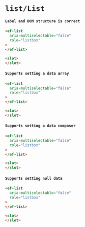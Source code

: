 # `list/List`

#### `Label and DOM structure is correct`

```html
<ef-list
  aria-multiselectable="false"
  role="listbox"
>
</ef-list>

```

```html
<slot>
</slot>

```

#### `Supports setting a data array`

```html
<ef-list
  aria-multiselectable="false"
  role="listbox"
>
</ef-list>

```

```html
<slot>
</slot>

```

#### `Supports setting a data composer`

```html
<ef-list
  aria-multiselectable="false"
  role="listbox"
>
</ef-list>

```

```html
<slot>
</slot>

```

#### `Supports setting null data`

```html
<ef-list
  aria-multiselectable="false"
  role="listbox"
>
</ef-list>

```

```html
<slot>
</slot>

```

